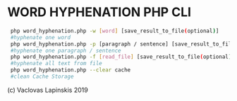 # WORD HYPHENATION PHP CLI
``` sh
 php word_hyphenation.php -w [word] [save_result_to_file(optional)] 
 #hyphenate one word
 php word_hyphenation.php -p [paragraph / sentence] [save_result_to_file(optional)]
 #hyphenate one paragraph / sentence
 php word_hyphenation.php -f [read_file] [save_result_to_file(optional)]
 #hyphenate all text from file
 php word_hyphenation.php --clear cache
 #clean Cache Storage
```


(c) Vaclovas Lapinskis 2019
